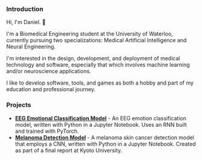 ### Introduction
Hi, I'm Daniel. 👋

I'm a Biomedical Engineering student at the University of Waterloo, currently pursuing two specializations: Medical Artificial Intelligence and Neural Engineering.

I'm interested in the design, development, and deployment of medical technology and software, especially that which involves machine learning and/or neuroscience applications.

I like to develop software, tools, and games as both a hobby and part of my education and professional journey.

### Projects
- **[EEG Emotional Classification Model](https://github.com/danielszelep/eeg-emotion-classification)** - An EEG emotion classification model, written with Python in a Jupyter Notebook. Uses an RNN built and trained with PyTorch.
- **[Melanoma Detection Model](https://github.com/danielszelep/melanoma-detection-model)** - A melanoma skin cancer detection model that employs a CNN, written with Python in a Jupyter Notebook. Created as part of a final report at Kyoto University.
